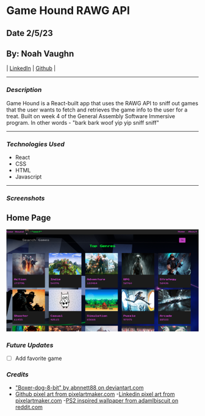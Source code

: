 # Game Hound RAWG API

## Date 2/5/23

## By: Noah Vaughn

|
[LinkedIn](https://www.linkedin.com/in/noahvaughn/)
|
[Github](https://github.com/noahdvaughn)
|

---

### **_Description_**

Game Hound is a React-built app that uses the RAWG API to sniff out
games that the user wants to fetch and retrieves the game info to the
user for a treat. Built on week 4 of the General Assembly Software
Immersive program. In other words - "bark bark woof yip yip sniff sniff"

---

### **_Technologies Used_**

- React
- CSS
- HTML
- Javascript

---

### **_Screenshots_**

## Home Page

![Screenshot 1](./public/assets/images/HoundScreenshot.png)

### **_Future Updates_**

- [ ] Add favorite game

### **_Credits_**

- ["Boxer-dog-8-bit" by abnnett88 on deviantart.com](https://www.deviantart.com/abennett88/art/Boxer-dog-8-bit-432141616)
- [Github pixel art from pixelartmaker.com](http://pixelartmaker.com/art/2b4584429ff7662) -[Linkedin pixel art from pixelartmaker.com](http://pixelartmaker.com/art/0baeb31aedf8e64) -[PS2 inspired wallpaper from adamlbiscuit on reddit.com](https://www.reddit.com/r/gaming/comments/t18sx5/ps2_inspired_desktop_wallpapers_oc/)
